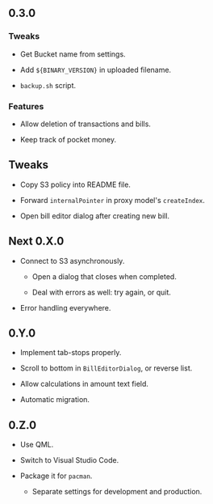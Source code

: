 ## 0.3.0

### Tweaks

-   Get Bucket name from settings.

-   Add `${BINARY_VERSION}` in uploaded filename.

-   `backup.sh` script.

### Features

-   Allow deletion of transactions and bills.

-   Keep track of pocket money.

## Tweaks

-   Copy S3 policy into README file.

-   Forward `internalPointer` in proxy model's `createIndex`.

-   Open bill editor dialog after creating new bill.

## Next 0.X.0

-   Connect to S3 asynchronously.

    -   Open a dialog that closes when completed.
    
    -   Deal with errors as well: try again, or quit.

-   Error handling everywhere.

## 0.Y.0

-   Implement tab-stops properly.

-   Scroll to bottom in `BillEditorDialog`, or reverse list.

-   Allow calculations in amount text field.

-   Automatic migration.

## 0.Z.0

-   Use QML.

-   Switch to Visual Studio Code.

-   Package it for `pacman`.

    -   Separate settings for development and production.
